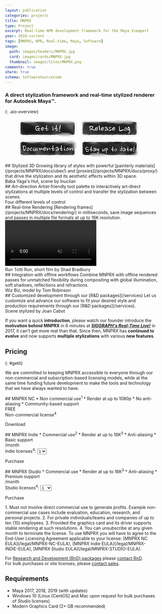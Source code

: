```yaml
---
layout: publication
categories: projects
title: MNPRX
type: Project
excerpt: Real-time NPR development framework for the Maya Viewport
year: 2018-current
tags: [MNPRX, NPR, Real-time, Maya, Software]
image:
  path: images/headers/MNPRX.jpg
  card: images/cards/MNPRX.jpg
  thumbnail: images/tiles/MNPRX.png
comments: true
share: true
schema: SoftwareSourceCode
---
```


### A direct stylization framework and real-time stylized renderer for Autodesk Maya&trade;.
{: .aio-overview}

<figure class="pull-center">
	<a href=".#getit"><img src="/images/buttons/mnprx_getIt.jpg" alt="image"></a>
  <a href="./release-log"><img src="/images/buttons/mnprx_releaseLog.jpg" alt="image"></a>
  <a href="./docs"><img src="/images/buttons/mnprx_documentation.jpg" alt="image"></a>
  <a href="https://goo.gl/forms/dHDqfQsqY2wuVwXt1"><img src="/images/buttons/mnprx_stayUpToDate.jpg"   alt="image"></a>
</figure>

<div class="aio-overview">

<div class="aio-section mnprx-stylized full-width" markdown="1">
## Stylized 3D
Growing library of styles with powerful [painterly materials](/projects/MNPRX/docs/uber/) and [proxies](/projects/MNPRX/docs/proxy/) that drive the stylization and its aesthetic effects within 3D space.
<div class="overview-image-caption"><span>Baba Yaga's Hut, scene by Inuciian</span></div>
</div>

<div class="aio-section mnprx-art-direction full-width" markdown="1">
## Art-direction
Artist-friendly tool palette to interactively art-direct stylizations at multiple levels of control and transfer the stylization between scenes.
<div class="overview-image-caption"><span>Four different levels of control</span></div>
</div>

<div class="aio-section full-width" markdown="1">
## Real-time Rendering
[Rendering frames](/projects/MNPRX/docs/rendering/) in milliseconds, save image sequences and passes in multiple file formats at up to 16K resolution.
  <div class="background-video">
    <video autoplay loop muted playsinline>
      <source src="/images/MNPRX/real-time.mp4" type="video/mp4">
    </video>
  </div>
  <div class="overview-image-caption"><span>Run Totti Run, short film by Shad Bradbury</span></div>
</div>

<div class="aio-section mnprx-integration full-width" markdown="1">
## Integration with offline workflows
Combine MNPRX with offline rendered passes for unmatched flexibility during compositing with global illumination, soft shadows, reflections and refractions.
<div class="overview-image-caption"><span>Wiz Biz, model by Tom Robinson</span></div>
</div>

<div class="aio-section mnprx-customization full-width" markdown="1">
## Customized development through our [R&D packages](/services)
Let us customize and advance our software to fit your desired style and production requirements through our [R&D packages](/services).
<div class="overview-image-caption"><span>Scene stylized by Joan Cabot</span></div>
</div>
</div>

If you want a quick **introduction**, please watch our founder introduce the **motivation behind MNPRX** in 6 minutes at [**_SIGGRAPH's Real-Time Live!_**](https://youtu.be/hpuEdXn_M0Q?t=3214) in 2017, it can't get more real than that. Since then, MNPRX has **continued to evolve** and now supports **multiple stylizations** with various **new features**.


<!-- FastSpring -->
<script
    id="fsc-api"
    src="https://d1f8f9xcsvx3ha.cloudfront.net/sbl/0.8.0/fastspring-builder.min.js"
    type="text/javascript"
    data-storefront="artineering.onfastspring.com/popup-artineering">
</script>

## Pricing
{: #getit}

We are committed to keeping MNPRX accessible to everyone through our non-commercial and subscription-based licensing models, while at the same time funding future development to make the tools and technology that we have always wanted to have.

<div class="aio-pricing" markdown="1">
<div class="pricing-table">

<div class="pricing-plan" markdown="1">
<i class="fas fa-dove fa-3x"></i>
## MNPRX NC
* Non commercial use<sup>1</sup>
* Render at up to 1080<span style="text-transform: none;">p</span>
* No anti-aliasing
* Community-based support

<!-- price -->
<div class="pricing-price">
<span>FREE</span>
</div>

<!-- quantity -->
<div class="pricing-quantity">
<span>Non-commercial license<sup>4</sup></span>
</div>

<!-- purchase button -->
<a class="btn btn--aio" data-fsc-item-path="mnprx-non-commercial" data-fsc-item-path-value="mnprx-non-commercial" data-fsc-action="Update, Checkout">Download</a>

</div>



<div class="pricing-plan" markdown="1">
<i class="fas fa-home-alt fa-3x"></i>
## MNPRX Indie
* Commercial use<sup>2</sup>
* Render at up to 16K<sup>3</sup>
* Anti-aliasing
* Basic support

<!-- price -->
<div class="pricing-price">
<span data-fsc-item-path="mnprx-indie-subscription" data-fsc-item-price></span><span>/month</span>
</div>

<!-- quantity -->
<div class="pricing-quantity">
<span>Indie licenses<sup>4</sup>: </span>
<select data-fsc-item-path-value="mnprx-indie-subscription" data-fsc-item-quantity-value>
  <option value="1">1</option>
  <option value="2">2</option>
  <option value="3">3</option>
  <option value="5">5</option>
</select>
</div>

<!-- purchase button -->
<a class="btn btn--aio" data-fsc-item-path="mnprx-indie-subscription" data-fsc-item-path-value="mnprx-indie-subscription" data-fsc-action="Update, Checkout">Purchase</a>

</div>



<div class="pricing-plan" markdown="1">
<i class="fab fa-fort-awesome fa-3x"></i>
## MNPRX Studio
* Commercial use
* Render at up to 16K<sup>3</sup>
* Anti-aliasing
* Premium support

<!-- price -->
<div class="pricing-price">
<span data-fsc-item-path="mnprx-studio-subscription" data-fsc-item-price></span><span>/month</span>
</div>

<!-- quantity -->
<div class="pricing-quantity">
<span>Studio licenses<sup>4</sup>: </span>
<select data-fsc-item-path-value="mnprx-studio-subscription" data-fsc-item-quantity-value>
  <option value="1">1</option>
  <option value="2">2</option>
  <option value="3">3</option>
  <option value="4">4</option>
  <option value="5">5</option>
  <option value="6">6</option>
  <option value="7">7</option>
  <option value="8">8</option>
  <option value="9">9</option>
  <option value="10">10</option>
</select>
</div>

<!-- purchase button -->
<a class="btn btn--aio" data-fsc-item-path="mnprx-studio-subscription" data-fsc-item-path-value="mnprx-studio-subscription" data-fsc-action="Update, Checkout">Purchase</a>
</div>

</div>

<div class="pricing-disclaimer" markdown="1">
1. Must not involve direct commercial use to generate profits. Example non-commercial use cases include evaluation, education, research, and personal projects.
2. For private individuals/teams and companies of up to ten (10) employees.
3. Provided the graphics card and its driver supports stable rendering at such resolutions.
4. You can unsubscribe at any given month to terminate the license. To use MNPRX you will have to agree to the End-User Licensing Agreement applicable to your license: [MNPRX NC EULA](/legal/MNPRX-NC-EULA), [MNPRX Indie EULA](/legal/MNPRX-INDIE-EULA), [MNPRX Studio EULA](/legal/MNPRX-STUDIO-EULA).

For [Research and Development (RnD) packages](/services/) please [contact RnD](/contact).  
For bulk purchases or site licenses, please [contact sales](/contact/).
</div>

</div>


## Requirements
* Maya 2017, 2018, 2019 (with updates)
* Windows 10 (Linux [CentOS] and Mac upon request for bulk purchases of _Studio_ licenses)
* Modern Graphics Card (2+ GB recommended)
